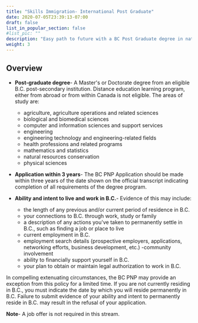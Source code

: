 ```yaml
---
title: "Skills Immigration- International Post Graduate"
date: 2020-07-05T23:39:13-07:00
draft: false
list_in_popular_section: false
#list_pic: ""
description: "Easy path to future with a BC Post Graduate degree in natural, applied or health sciences."
weight: 3
---
```

## Overview

- **Post-graduate degree**- A Master's or Doctorate degree from an eligible B.C. post-secondary institution. Distance education learning program, either from abroad or from within Canada is not eligible. The areas of study are:

	- agriculture, agriculture operations and related sciences
	- biological and biomedical sciences
	- computer and information sciences and support services
	- engineering
	- engineering technology and engineering-related fields
	- health professions and related programs
	- mathematics and statistics
	- natural resources conservation
	- physical sciences
- **Application within 3 years**- The BC PNP Application should be made within three years of the date shown on the official transcript indicating completion of all requirements of the degree program.
- **Ability and intent to live and work in B.C.**- Evidence of this may include:
	- the length of any previous and/or current period of residence in B.C.
	- your connections to B.C. through work, study or family
	- a description of any actions you've taken to permanently settle in B.C., such as finding a job or place to live
	- current employment in B.C.
	- employment search details (prospective employers, applications, networking efforts, business development, etc.)
	-community involvement
	- ability to financially support yourself in B.C.
	- your plan to obtain or maintain legal authorization to work in B.C.

In compelling extenuating circumstances, the BC PNP may provide an exception from this policy for a limited time. If you are not currently residing in B.C., you must indicate the date by which you will reside permanently in B.C. Failure to submit evidence of your ability and intent to permanently reside in B.C. may result in the refusal of your application.

**Note**- A job offer is not required in this stream.